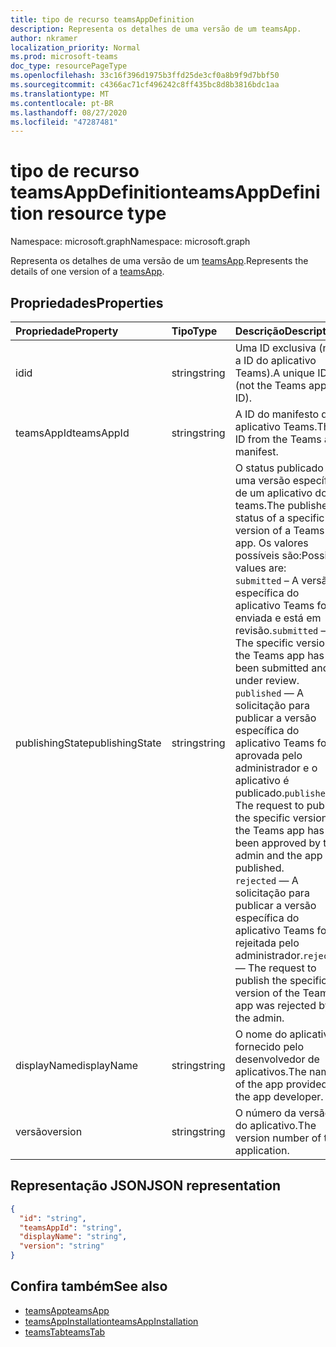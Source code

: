 ```yaml
---
title: tipo de recurso teamsAppDefinition
description: Representa os detalhes de uma versão de um teamsApp.
author: nkramer
localization_priority: Normal
ms.prod: microsoft-teams
doc_type: resourcePageType
ms.openlocfilehash: 33c16f396d1975b3ffd25de3cf0a8b9f9d7bbf50
ms.sourcegitcommit: c4366ac71cf496242c8ff435bc8d8b3816bdc1aa
ms.translationtype: MT
ms.contentlocale: pt-BR
ms.lasthandoff: 08/27/2020
ms.locfileid: "47287481"
---
```

# <a name="teamsappdefinition-resource-type"></a><span data-ttu-id="ecfbe-103">tipo de recurso teamsAppDefinition</span><span class="sxs-lookup"><span data-stu-id="ecfbe-103">teamsAppDefinition resource type</span></span>

<span data-ttu-id="ecfbe-104">Namespace: microsoft.graph</span><span class="sxs-lookup"><span data-stu-id="ecfbe-104">Namespace: microsoft.graph</span></span>

<span data-ttu-id="ecfbe-105">Representa os detalhes de uma versão de um [teamsApp](teamsapp.md).</span><span class="sxs-lookup"><span data-stu-id="ecfbe-105">Represents the details of one version of a [teamsApp](teamsapp.md).</span></span>

## <a name="properties"></a><span data-ttu-id="ecfbe-106">Propriedades</span><span class="sxs-lookup"><span data-stu-id="ecfbe-106">Properties</span></span>

| <span data-ttu-id="ecfbe-107">Propriedade</span><span class="sxs-lookup"><span data-stu-id="ecfbe-107">Property</span></span>            | <span data-ttu-id="ecfbe-108">Tipo</span><span class="sxs-lookup"><span data-stu-id="ecfbe-108">Type</span></span>     | <span data-ttu-id="ecfbe-109">Descrição</span><span class="sxs-lookup"><span data-stu-id="ecfbe-109">Description</span></span> |
|:------------------- |:-------- |:----------- |
| <span data-ttu-id="ecfbe-110">id</span><span class="sxs-lookup"><span data-stu-id="ecfbe-110">id</span></span>                  | <span data-ttu-id="ecfbe-111">string</span><span class="sxs-lookup"><span data-stu-id="ecfbe-111">string</span></span>   | <span data-ttu-id="ecfbe-112">Uma ID exclusiva (não a ID do aplicativo Teams).</span><span class="sxs-lookup"><span data-stu-id="ecfbe-112">A unique ID (not the Teams app ID).</span></span> |
| <span data-ttu-id="ecfbe-113">teamsAppId</span><span class="sxs-lookup"><span data-stu-id="ecfbe-113">teamsAppId</span></span>          | <span data-ttu-id="ecfbe-114">string</span><span class="sxs-lookup"><span data-stu-id="ecfbe-114">string</span></span>   | <span data-ttu-id="ecfbe-115">A ID do manifesto do aplicativo Teams.</span><span class="sxs-lookup"><span data-stu-id="ecfbe-115">The ID from the Teams app manifest.</span></span> |
| <span data-ttu-id="ecfbe-116">publishingState</span><span class="sxs-lookup"><span data-stu-id="ecfbe-116">publishingState</span></span>| <span data-ttu-id="ecfbe-117">string</span><span class="sxs-lookup"><span data-stu-id="ecfbe-117">string</span></span>|<span data-ttu-id="ecfbe-118">O status publicado de uma versão específica de um aplicativo do teams.</span><span class="sxs-lookup"><span data-stu-id="ecfbe-118">The published status of a specific version of a Teams app.</span></span> <span data-ttu-id="ecfbe-119">Os valores possíveis são:</span><span class="sxs-lookup"><span data-stu-id="ecfbe-119">Possible values are:</span></span></br><span data-ttu-id="ecfbe-120">`submitted` – A versão específica do aplicativo Teams foi enviada e está em revisão.</span><span class="sxs-lookup"><span data-stu-id="ecfbe-120">`submitted` — The specific version of the Teams app has been submitted and is under review.</span></span> </br><span data-ttu-id="ecfbe-121">`published`  — A solicitação para publicar a versão específica do aplicativo Teams foi aprovada pelo administrador e o aplicativo é publicado.</span><span class="sxs-lookup"><span data-stu-id="ecfbe-121">`published`  — The request to publish the specific version of the Teams app has been approved by the admin and the app is published.</span></span> </br> <span data-ttu-id="ecfbe-122">`rejected` — A solicitação para publicar a versão específica do aplicativo Teams foi rejeitada pelo administrador.</span><span class="sxs-lookup"><span data-stu-id="ecfbe-122">`rejected` — The request to publish the specific version of the Teams app was rejected by the admin.</span></span> |
| <span data-ttu-id="ecfbe-123">displayName</span><span class="sxs-lookup"><span data-stu-id="ecfbe-123">displayName</span></span>         | <span data-ttu-id="ecfbe-124">string</span><span class="sxs-lookup"><span data-stu-id="ecfbe-124">string</span></span>   | <span data-ttu-id="ecfbe-125">O nome do aplicativo fornecido pelo desenvolvedor de aplicativos.</span><span class="sxs-lookup"><span data-stu-id="ecfbe-125">The name of the app provided by the app developer.</span></span> |
| <span data-ttu-id="ecfbe-126">versão</span><span class="sxs-lookup"><span data-stu-id="ecfbe-126">version</span></span>             | <span data-ttu-id="ecfbe-127">string</span><span class="sxs-lookup"><span data-stu-id="ecfbe-127">string</span></span>   | <span data-ttu-id="ecfbe-128">O número da versão do aplicativo.</span><span class="sxs-lookup"><span data-stu-id="ecfbe-128">The version number of the application.</span></span> |

## <a name="json-representation"></a><span data-ttu-id="ecfbe-129">Representação JSON</span><span class="sxs-lookup"><span data-stu-id="ecfbe-129">JSON representation</span></span>

<!-- {
  "blockType": "resource",
  "@odata.type": "microsoft.graph.teamsAppDefinition",
  "baseType": "microsoft.graph.entity"
}-->

```json
{
  "id": "string",
  "teamsAppId": "string",
  "displayName": "string",
  "version": "string"
}
```

## <a name="see-also"></a><span data-ttu-id="ecfbe-130">Confira também</span><span class="sxs-lookup"><span data-stu-id="ecfbe-130">See also</span></span>

- [<span data-ttu-id="ecfbe-131">teamsApp</span><span class="sxs-lookup"><span data-stu-id="ecfbe-131">teamsApp</span></span>](teamsapp.md)
- [<span data-ttu-id="ecfbe-132">teamsAppInstallation</span><span class="sxs-lookup"><span data-stu-id="ecfbe-132">teamsAppInstallation</span></span>](teamsappinstallation.md)
- [<span data-ttu-id="ecfbe-133">teamsTab</span><span class="sxs-lookup"><span data-stu-id="ecfbe-133">teamsTab</span></span>](../resources/teamstab.md)

<!-- uuid: 8fcb5dbc-d5aa-4681-8e31-b001d5168d79
2015-10-25 14:57:30 UTC -->
<!-- {
  "type": "#page.annotation",
  "description": "teamsApp resource",
  "keywords": "",
  "section": "documentation",
  "tocPath": ""
}-->
